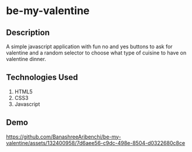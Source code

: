 # be-my-valentine

## Description
A simple javascript application with fun no and yes buttons to ask for valentine and a random selector to choose what type of cuisine to have on valentine dinner.

## Technologies Used
1. HTML5
2. CSS3
3. Javascript

## Demo
https://github.com/BanashreeAribenchi/be-my-valentine/assets/132400958/7d6aee56-c9dc-498e-8504-d0322680c8ce

